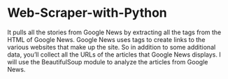 # Web-Scraper-with-Python
It pulls all the stories from Google News by extracting all the tags from the HTML of Google News. Google News uses tags to create links to the various websites that make up the site. So in addition to some additional data, you’ll collect all the URLs of the articles that Google News displays. I will use the BeautifulSoup module to analyze the articles from Google News.
